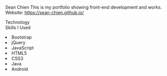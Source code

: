 Sean Chien
This is my portfolio showing front-end development and works.
<br>
Website: https://sean-chien.github.io/

Technology<br>
Skills I Used<br>
<li>
Bootstrap
</li>
<li>
jQuery
</li>
<li>  
JavaScript
</li>
<li>
HTML5
</li>
<li>
CSS3
</li>
<li>
Java
</li>
<li>
Android  
</li> 
